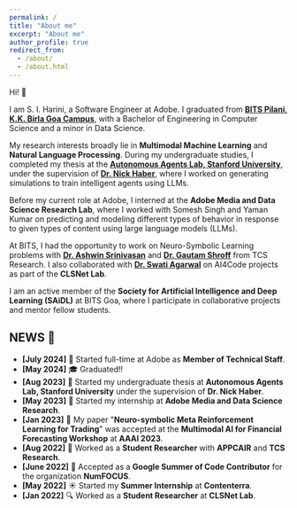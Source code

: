 ```yaml
---
permalink: /
title: "About me"
excerpt: "About me"
author_profile: true
redirect_from: 
  - /about/
  - /about.html
---
```

Hi! 👋


I am S. I. Harini, a Software Engineer at Adobe. I graduated from [**BITS Pilani, K.K. Birla Goa Campus**](https://www.bits-pilani.ac.in/goa/), with a Bachelor of Engineering in Computer Science and a minor in Data Science.

My research interests broadly lie in **Multimodal Machine Learning** and **Natural Language Processing**. During my undergraduate studies, I completed my thesis at the [**Autonomous Agents Lab, Stanford University**](https://www.autonomousagents.stanford.edu/), under the supervision of [**Dr. Nick Haber**](https://profiles.stanford.edu/nicholas-haber), where I worked on generating simulations to train intelligent agents using LLMs.

Before my current role at Adobe, I interned at the **Adobe Media and Data Science Research Lab**, where I worked with Somesh Singh and Yaman Kumar on predicting and modeling different types of behavior in response to given types of content using large language models (LLMs).

At BITS, I had the opportunity to work on Neuro-Symbolic Learning problems with [**Dr. Ashwin Srinivasan**](https://scholar.google.com.au/citations?user=zpNTeogAAAAJ&hl=en) and [**Dr. Gautam Shroff**](https://scholar.google.co.in/citations?user=f70Rc2wAAAAJ&hl=en) from TCS Research. I also collaborated with [**Dr. Swati Agarwal**](https://scholar.google.co.in/citations?user=-zk-xD0AAAAJ&hl=en) on AI4Code projects as part of the **CLSNet Lab**.

I am an active member of the **Society for Artificial Intelligence and Deep Learning (SAiDL)** at BITS Goa, where I participate in collaborative projects and mentor fellow students.

## **NEWS** 📰

- **[July 2024]** 🎉 Started full-time at Adobe as **Member of Technical Staff**.
- **[May 2024]** 🎓 Graduated!!
- **[Aug 2023]** 🚀 Started my undergraduate thesis at **Autonomous Agents Lab, Stanford University** under the supervision of **Dr. Nick Haber**.
- **[May 2023]** 🌟 Started my internship at **Adobe Media and Data Science Research**.
- **[Jan 2023]** 📄 My paper "**Neuro-symbolic Meta Reinforcement Learning for Trading**" was accepted at the **Multimodal AI for Financial Forecasting Workshop** at **AAAI 2023**.
- **[Aug 2022]** 🧠 Worked as a **Student Researcher** with **APPCAIR** and **TCS Research**.
- **[June 2022]** 🤝 Accepted as a **Google Summer of Code Contributor** for the organization **NumFOCUS**.
- **[May 2022]** ☀️ Started my **Summer Internship** at **Contenterra**.
- **[Jan 2022]** 🔍 Worked as a **Student Researcher** at **CLSNet Lab**.
